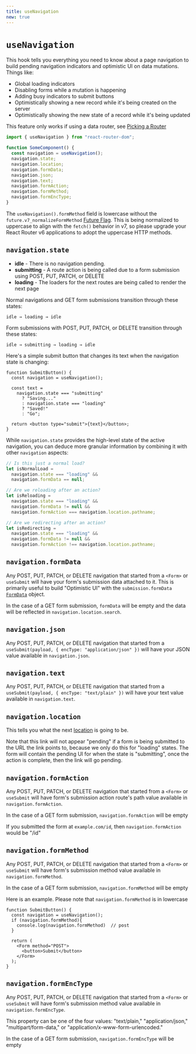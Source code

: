 ```yaml
---
title: useNavigation
new: true
---
```


# `useNavigation`

This hook tells you everything you need to know about a page navigation to build pending navigation indicators and optimistic UI on data mutations. Things like:

- Global loading indicators
- Disabling forms while a mutation is happening
- Adding busy indicators to submit buttons
- Optimistically showing a new record while it's being created on the server
- Optimistically showing the new state of a record while it's being updated

<docs-warning>This feature only works if using a data router, see [Picking a Router][pickingarouter]</docs-warning>

```js
import { useNavigation } from "react-router-dom";

function SomeComponent() {
  const navigation = useNavigation();
  navigation.state;
  navigation.location;
  navigation.formData;
  navigation.json;
  navigation.text;
  navigation.formAction;
  navigation.formMethod;
  navigation.formEncType;
}
```

<docs-warning>The `useNavigation().formMethod` field is lowercase without the `future.v7_normalizeFormMethod` [Future Flag][api-development-strategy]. This is being normalized to uppercase to align with the `fetch()` behavior in v7, so please upgrade your React Router v6 applications to adopt the uppercase HTTP methods.</docs-warning>

## `navigation.state`

- **idle** - There is no navigation pending.
- **submitting** - A route action is being called due to a form submission using POST, PUT, PATCH, or DELETE
- **loading** - The loaders for the next routes are being called to render the next page

Normal navigations and GET form submissions transition through these states:

```
idle → loading → idle
```

Form submissions with POST, PUT, PATCH, or DELETE transition through these states:

```
idle → submitting → loading → idle
```

Here's a simple submit button that changes its text when the navigation state is changing:

```tsx
function SubmitButton() {
  const navigation = useNavigation();

  const text =
    navigation.state === "submitting"
      ? "Saving..."
      : navigation.state === "loading"
      ? "Saved!"
      : "Go";

  return <button type="submit">{text}</button>;
}
```

While `navigation.state` provides the high-level state of the active navigation, you can deduce more granular information by combining it with other `navigation` aspects:

```js
// Is this just a normal load?
let isNormalLoad =
  navigation.state === "loading" &&
  navigation.formData == null;

// Are we reloading after an action?
let isReloading =
  navigation.state === "loading" &&
  navigation.formData != null &&
  navigation.formAction === navigation.location.pathname;

// Are we redirecting after an action?
let isRedirecting =
  navigation.state === "loading" &&
  navigation.formData != null &&
  navigation.formAction !== navigation.location.pathname;
```

## `navigation.formData`

Any POST, PUT, PATCH, or DELETE navigation that started from a `<Form>` or `useSubmit` will have your form's submission data attached to it. This is primarily useful to build "Optimistic UI" with the `submission.formData` [`FormData`](https://developer.mozilla.org/en-US/docs/Web/API/FormData) object.

In the case of a GET form submission, `formData` will be empty and the data will be reflected in `navigation.location.search`.

## `navigation.json`

Any POST, PUT, PATCH, or DELETE navigation that started from a `useSubmit(payload, { encType: "application/json" })` will have your JSON value available in `navigation.json`.

## `navigation.text`

Any POST, PUT, PATCH, or DELETE navigation that started from a `useSubmit(payload, { encType: "text/plain" })` will have your text value available in `navigation.text`.

## `navigation.location`

This tells you what the next [location][location] is going to be.

Note that this link will not appear "pending" if a form is being submitted to the URL the link points to, because we only do this for "loading" states. The form will contain the pending UI for when the state is "submitting", once the action is complete, then the link will go pending.

## `navigation.formAction`

Any POST, PUT, PATCH, or DELETE navigation that started from a `<Form>` or `useSubmit` will have form's submission action route's path value available in `navigation.formAction`.

In the case of a GET form submission, `navigation.formAction` will be empty

If you submitted the form at `example.com/id`, then `navigation.formAction` would be "/id"

## `navigation.formMethod`

Any POST, PUT, PATCH, or DELETE navigation that started from a `<Form>` or `useSubmit` will have form's submission method value available in `navigation.formMethod`.

In the case of a GET form submission, `navigation.formMethod` will be empty

Here is an example.  Please note that `navigation.formMethod` is in lowercase

```tsx
function SubmitButton() {
  const navigation = useNavigation();
  if (navigation.formMethod){
    console.log(navigation.formMethod)  // post
  }

  return (
    <Form method="POST">
      <button>Submit</button>
    </Form>
  );
}
```

## `navigation.formEncType`

Any POST, PUT, PATCH, or DELETE navigation that started from a `<Form>` or `useSubmit` will have form's submission method value available in `navigation.formEncType`.

This property can be one of the four values: "text/plain," "application/json," "multipart/form-data," or "application/x-www-form-urlencoded."

In the case of a GET form submission, `navigation.formEncType` will be empty

[location]: ../utils/location
[pickingarouter]: ../routers/picking-a-router
[api-development-strategy]: ../guides/api-development-strategy
